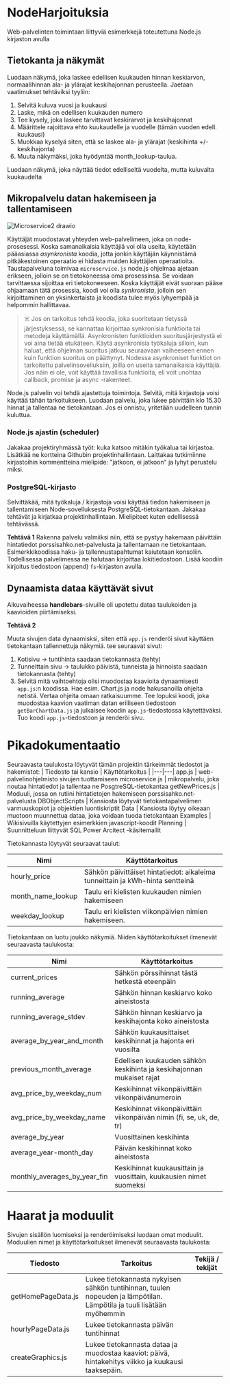 # NodeHarjoituksia
Web-palvelinten toimintaan liittyviä esimerkkejä toteutettuna Node.js kirjaston avulla

## Tietokanta ja näkymät

Luodaan näkymä, joka laskee edellisen kuukauden hinnan keskiarvon, normaalihinnan ala- ja ylärajat keskihajonnan perusteella. Jaetaan vaatimukset tehtäviksi tyyliin:

1. Selvitä kuluva vuosi ja kuukausi
2. Laske, mikä on edellisen kuukauden numero
3. Tee kysely, joka laskee tarvittavat keskirarvot ja keskihajonnat
4. Määrittele rajoittava ehto kuukaudelle ja vuodelle (tämän vuoden edell. kuukausi)
5. Muokkaa kyselyä siten, että se laskee ala- ja ylärajat (keskihinta +/- keskihajonta)
6. Muuta näkymäksi, joka hyödyntää month_lookup-taulua.

Luodaan näkymä, joka näyttää tiedot edelliseltä vuodelta, mutta kuluvalta kuukaudelta

## Mikropalvelu datan hakemiseen ja tallentamiseen

![Microservice2 drawio](https://github.com/TiViOpetus/NodeHarjoituksia/assets/24242044/c7bbe3d8-f0c4-4e7c-b564-26a422b1ab0d)

Käyttäjät muodostavat yhteyden web-palvelimeen, joka on node-prosesessi. Koska samanaikaisia käyttäjiä voi olla useita, käytetään pääasiassa _asynkronista_ koodia, jotta jonkin käyttäjän käynnistämä pitkäkestoinen operaatio ei hidasta muiden käyttäjien operaatioita. Taustapalveluna toimivaa `microservice.js` node.js ohjelmaa ajetaan erikseen, jolloin se on tietokoneessa oma prosessinsa. Se voidaan tarvittaessa sijoittaa eri tietokoneeseen. Koska käyttäjät eivät suoraan pääse ohjaamaan tätä prosessia, koodi voi olla _synkronista_, jolloin sen kirjoittaminen on yksinkertaista ja koodista tulee myös lyhyempää ja helpommin hallittavaa.

> ☠️ Jos on tarkoitus tehdä koodia, joka suoritetaan tietyssä järjestyksessä, se kannattaa kirjoittaa synkronisia funktioita tai metodeja käyttämällä. Asynkronisten funktioiden suoritusjärjestystä ei voi aina tietää etukäteen. Käytä asynkronisia työkaluja silloin, kun haluat, että ohjelman suoritus jatkuu seuraavaan vaiheeseen ennen kuin funktion suoritus on päättynyt. Nodessa asynkroniset funktiot on tarkoitettu palvelinsovelluksiin, joilla on useita samanaikaisia käyttäjiä. Jos näin ei ole, voit käyttää tavallisia funktioita, eli voit unohtaa callback, promise ja async -rakenteet.

Node.js palvelin voi tehdä ajastettuja toimintoja. Selvitä, mitä kirjastoja voisi käyttää tähän tarkoitukseen. Luodaan palvelu, joka lukee päivittäin klo 15.30 hinnat ja tallentaa ne tietokantaan. Jos ei onnistu, yritetään uudelleen tunnin kuluttua. 

### Node.js ajastin (scheduler)

Jakakaa projektiryhmässä työt: kuka katsoo mitäkin työkalua tai kirjastoa. Lisätkää ne kortteina Githubin projektinhallintaan. Laittakaa tutkimiinne kirjastoihin kommentteina mielipide: "jatkoon, ei jatkoon" ja lyhyt perustelu miksi.

### PostgreSQL-kirjasto
Selvittäkää, mitä työkaluja / kirjastoja voisi käyttää tiedon hakemiseen ja tallentamiseen Node-sovelluksesta PostgreSQL-tietokantaan. Jakakaa tehtävät ja kirjatkaa projektinhallintaan. Mielipiteet kuten edellisessä tehtävässä.

**Tehtävä 1** 
Rakenna palvelu valmiiksi niin, että se pystyy hakemaan päivittäin hintatiedot porssisahko.net-palvelusta ja tallentamaan ne tietokantaan. Esimerkkikoodissa haku- ja tallennustapahtumat kaiutetaan konsoliin. Todellisessa palvelimessa ne halutaan kirjoittaa lokitiedostoon. Lisää koodiin kirjoitus tiedostoon (append) `fs`-kirjaston avulla.
## Dynaamista dataa käyttävät sivut
Alkuvaiheessa **handlebars**-sivuille oli upotettu dataa taulukoiden ja kaavioiden piirtämiseksi. 

**Tehtävä 2**

Muuta sivujen data dynaamisksi, siten että `app.js` renderöi sivut käyttäen tietokantaan tallennettuja näkymiä. tee seuraavat sivut:
1. Kotisivu -> tuntihinta saadaan tietokannasta (tehty)
2. Tunneittain sivu -> taulukko päivistä, tunneista ja hinnoista saadaan tietokannasta (tehty)
3. Selvitä mitä vaihtoehtoja olisi muodostaa kaavioita dynaamisesti `app.js`:n koodissa. Hae esim. Chart.js ja node hakusanoilla ohjeita netistä. Vertaa ohjeita omaan ratkaisuumme. Tee lopuksi koodi, joka muodostaa kaavion vaatiman datan erilliseen tiedostoon `getBarChartData.js` ja julkaisee koodin `app.js`-tiedostossa käytettäväksi. Tuo koodi `app.js`-tiedostoon ja renderöi sivu.

# Pikadokumentaatio
Seuraavasta taulukosta löytyvät tämän projektin tärkeimmät tiedostot ja hakemistot:
| Tiedosto tai kansio | Käyttötarkoitus |
|---|---|
app.js | web-palvelinohjelmisto sivujen tuottamiseen
microservice.js | mikropalvelu, joka noutaa hintatiedot ja tallentaa ne PosgtreSQL-tietokantaa
getNewPrices.js | Moduuli, jossa on rutiini hintatietojen hakemiseen porssisahko.net-palvelusta
DBObjectScripts | Kansiosta löytyvät tietokantapalvelimen varmuuskopiot ja objektien luontiskriptit
Data | Kansiosta löytyy oikeaan muotoon muunnettua dataa, joka voidaan tuoda tietokantaan
Examples | Wikisivuilla käytettyjen esimerkkien javascript-koodit
Planning | Suunnitteluun liittyvät SQL Power Arcitect -käsitemallit

Tietokannasta löytyvät seuraavat taulut:

Nimi | Käyttötarkoitus
|---|---|
hourly_price | Sähkön päivittäiset hintatiedot: aikaleima tunneittain ja kWh-hinta sentteinä
month_name_lookup | Taulu eri kielisten kuukauden nimien hakemiseen
weekday_lookup | Taulu eri kielisten viikonpäivien nimien hakemiseen.

Tietokantaan on luotu joukko näkymiä. Niiden käyttötarkoitukset ilmenevät seuraavasta taulukosta:

Nimi | Käyttötarkoitus
|---|---|
current_prices | Sähkön pörssihinnat tästä hetkestä eteenpäin
running_average | Sähkön hinnan keskiarvo koko aineistosta
running_average_stdev | Sähkön hinnan keskiarvo ja keskihajonta koko aineistosta
average_by_year_and_month | Sähkön kuukausittaiset keskihinnat ja hajonta eri vuosilta
previous_month_average | Edellisen kuukauden sähkön keskihinta ja keskihajonnan mukaiset rajat
avg_price_by_weekday_num | Keskihinnat viikonpäivittäin viikonpäivänumeroin
avg_price_by_weekday_name | Keskihinnat viikonpäivittäin viikonpäivän nimin (fi, se, uk, de, tr)
average_by_year | Vuosittainen keskihinta
average_year-month_day | Päivän keskihinnat koko aineistosta
monthly_averages_by_year_fin | Keskihinnat kuukausittain ja vuosittain, kuukausien nimet suomeksi

# Haarat ja moduulit
Sivujen sisällön luomiseksi ja renderöimiseksi luodaan omat moduulit. Moduulien nimet ja käyttötarkoitukset ilmenevät seuraavasta taulukosta:

|Tiedosto | Tarkoitus | Tekijä / tekijät |
|---|---|---|
getHomePageData.js | Lukee tietokannasta nykyisen sähkön tuntihinnan, tuulen nopeuden ja lämpötilan. Lämpötila ja tuuli lisätään myöhemmin
hourlyPageData.js | Lukee tietokannasta päivän tuntihinnat
createGraphics.js | Lukee tietokannasta dataa ja muodostaa kaaviot: päivä, hintakehitys viikko ja kuukausi taaksepäin.
